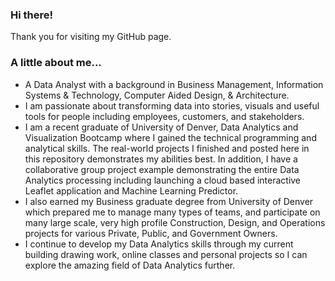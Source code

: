###  Hi there!   
Thank you for visiting my GitHub page.   
###  A little about me...
  - A Data Analyst with a background in Business Management,  Information Systems & Technology, Computer Aided Design, & Architecture.  
  - I am passionate about transforming data into stories, visuals and useful tools for people including employees, customers, and stakeholders.   
  - I am a recent graduate of University of Denver, Data Analytics and Visualization Bootcamp where I gained the technical programming and analytical skills.  The real-world projects I finished and posted here in this repository demonstrates my abilities best.  In addition, I have a collaborative group project example demonstrating the entire Data Analytics processing including launching a cloud based interactive Leaflet application and Machine Learning Predictor. 
  - I also earned my Business graduate degree from University of Denver which prepared me to manage many types of teams, and participate on many large scale, very high profile Construction, Design, and Operations projects for various Private, Public, and Government Owners.         
  - I continue to develop my Data Analytics skills through my current building drawing work, online classes and personal projects so I can explore the amazing field of Data Analytics further.    
